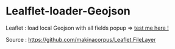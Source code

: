 # Lealflet-loader-Geojson

Leaflet : load local Geojson with all fields popup => <a target="_blank" href="https://julien1793.github.io/Leaflet-loader-Geojson/"> test me here ! </a>

Source : https://github.com/makinacorpus/Leaflet.FileLayer

